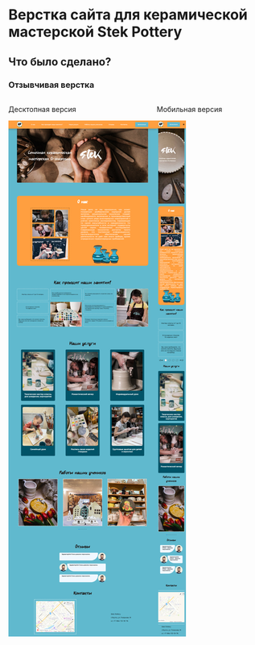 # Верстка сайта для керамической мастерской Stek Pottery

<h2>Что было сделано?</h2>
<h3>Отзывчивая верстка</h3>
<div style="display:flex">
  <div>
    <p>Десктопная версия</p>
    <img src="desktop.png"> 
  </div>
  <div>
    <p>Мобильная версия</p>
    <img src="mobile.png">
  </div>
</div>


